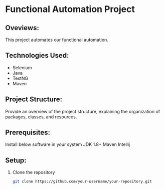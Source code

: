 # Functional Automation Project

## Oveviews:               

This project automates our functional automation.

## Technologies Used: 

- Selenium
- Java
- TestNG
- Maven

## Project Structure:

Provide an overview of the project structure, explaining the organization of packages, classes, and resources.

## Prerequisites: 
Install below software in your system
JDK 1.8+
Maven
Intellij

## Setup:

1. Clone the repository
   ```bash
   git clone https://github.com/your-username/your-repository.git

